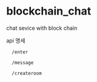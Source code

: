 # blockchain_chat

chat sevice with block chain

api 명세
```
  /enter

  /message

  /createroom
```
